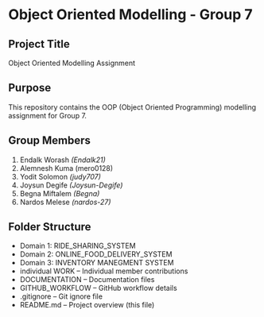 # Object Oriented Modelling - Group 7

## Project Title
Object Oriented Modelling Assignment

## Purpose
This repository contains the OOP (Object Oriented Programming) modelling assignment for Group 7.

## Group Members
1. Endalk Worash *(Endalk21)*
2. Alemnesh Kuma (mero0128)
3. Yodit Solomon *(judy707)*
4. Joysun Degife *(Joysun-Degife)*
5. Begna Miftalem *(Begna)*
6. Nardos Melese *(nardos-27)*

## Folder Structure
- Domain 1: RIDE_SHARING_SYSTEM
- Domain 2: ONLINE_FOOD_DELIVERY_SYSTEM
- Domain 3: INVENTORY MANEGMENT SYSTEM
- individual WORK – Individual member contributions
- DOCUMENTATION – Documentation files
- GITHUB_WORKFLOW – GitHub workflow details
- .gitignore – Git ignore file
- README.md – Project overview (this file)
